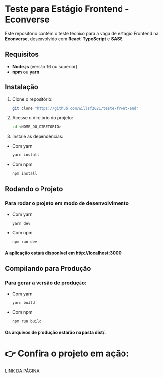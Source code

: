 # Teste para Estágio Frontend - Econverse

Este repositório contém o teste técnico para a vaga de estágio Frontend na **Econverse**, desenvolvido com **React**, **TypeScript** e **SASS**.

## Requisitos

- **Node.js** (versão 16 ou superior)
- **npm** ou **yarn**

## Instalação

1. Clone o repositório:

   ```bash
   git clone "https://github.com/willsf2021/teste-front-end"

   ```

2. Acesse o diretório do projeto:
   ```bash
   cd <NOME_DO_DIRETORIO>
   ```
3. Instale as dependências:

- Com yarn
  ```bash
  yarn install
  ```
- Com npm
  ```bash
  npm install
  ```

## Rodando o Projeto

### Para rodar o projeto em modo de desenvolvimento

- Com yarn
  ```bash
  yarn dev
  ```
- Com npm
  ```bash
  npm run dev
  ```

#### A aplicação estará disponível em http://localhost:3000.

## Compilando para Produção

### Para gerar a versão de produção:

- Com yarn
  ```bash
  yarn build
  ```
- Com npm
  ```bash
  npm run build
  ```

#### Os arquivos de produção estarão na pasta dist/.

# 👉 Confira o projeto em ação: 
<a href="#" target="_blank" >LINK DA PÁGINA</a>
